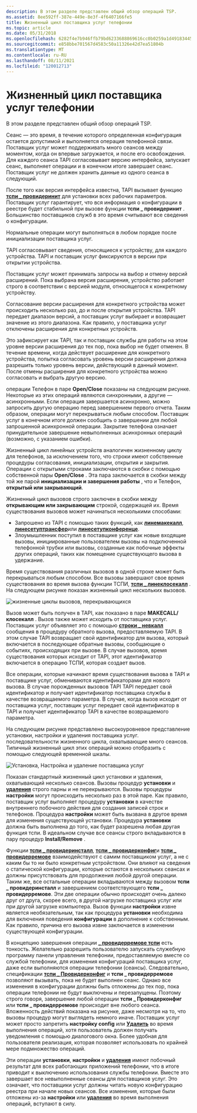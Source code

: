 ```yaml
---
description: В этом разделе представлен общий обзор операций TSP.
ms.assetid: 8ee592ff-387e-449e-8e3f-4f6407166fe5
title: Жизненный цикл поставщика услуг телефонии
ms.topic: article
ms.date: 05/31/2018
ms.openlocfilehash: 6282f4e7b946ffb79bd6233688869616cc0b0259a1d491834452290474c552a0
ms.sourcegitcommit: e858bbe701567d4583c50a11326e42d7ea51804b
ms.translationtype: MT
ms.contentlocale: ru-RU
ms.lasthandoff: 08/11/2021
ms.locfileid: "120012713"
---
```

# <a name="life-cycle-of-a-telephony-service-provider"></a>Жизненный цикл поставщика услуг телефонии

В этом разделе представлен общий обзор операций TSP.

Сеанс — это время, в течение которого определенная конфигурация остается допустимой и выполняется операция телефонной связи. Поставщик услуг может поддерживать много сеансов между моментом, когда он впервые загружается, и после его освобождения. Для каждого сеанса TAPI согласовывает версию интерфейса, запускает сеанс, выполняет операции и в конечном итоге завершает сеанс. Поставщик услуг не должен хранить данные из одного сеанса в следующий.

После того как версия интерфейса известна, TAPI вызывает функцию [**тспи \_ провидеринит**](/windows/win32/api/tspi/nf-tspi-tspi_providerinit) для установки всех рабочих параметров. Поставщик услуг гарантирует, что вся информация о конфигурации в реестре будет стабильной при вызове функции **тспи \_ провидеринит** . Большинство поставщиков служб в это время считывают все сведения о конфигурации.

Нормальные операции могут выполняться в любом порядке после инициализации поставщика услуг.

TAPI согласовывает сведения, относящиеся к устройству, для каждого устройства. TAPI и поставщик услуг фиксируются в версии при открытии устройства.

Поставщик услуг может принимать запросы на выбор и отмену версий расширений. Пока выбрана версия расширения, устройство работает строго в соответствии с версией модуля, относящегося к конкретному устройству.

Согласование версии расширения для конкретного устройства может происходить несколько раз, до и после открытия устройства. TAPI передает диапазон версий, а поставщик услуг выбирает и возвращает значение из этого диапазона. Как правило, у поставщика услуг отключены расширения для конкретных устройств.

Это зафиксирует как TAPI, так и поставщик службы для работы на этом уровне версии расширения до тех пор, пока выбор не будет отменен. В течение времени, когда действует расширение для конкретного устройства, попытка согласовать уровень версии расширения должна разрешить только уровень версии, действующий в данный момент. После отмены расширения для конкретного устройства можно согласовать и выбрать другую версию.

операции Телефон в паре **Open/Close** показаны на следующем рисунке. Некоторые из этих операций являются синхронными, а другие — асинхронными. Если операция завершается асинхронно, можно запросить другую операцию перед завершением первого отчета. Таким образом, операции могут перекрываться любым способом. Поставщик услуг в конечном итоге должен сообщить о завершении для любой запрошенной асинхронной операции. Закрытие телефона означает принудительное завершение невыполненных асинхронных операций (возможно, с указанием ошибки).

Жизненный цикл линейных устройств аналогичен жизненному циклу для телефонов, за исключением того, что строки имеют собственные процедуры согласования, инициализации, открытия и закрытия. Операции с открытыми строками заключаются в скобки с помощью собственной пары **Open/Close** . Эта пара заключается в скобки между той же парой **инициализации и завершения работы** , что и Телефон, **открытый или закрывающий**.

Жизненный цикл вызовов строго заключен в скобки между **открывающим или закрывающим** строкой, содержащей их. Время существования вызовов может начинаться несколькими способами:

-   Запрошено из TAPI с помощью таких функций, как [**линемакекалл**](/windows/win32/api/tapi/nf-tapi-linemakecall), [**линесетуптрансфер**](/windows/win32/api/tapi/nf-tapi-linesetuptransfer)или [**линесетупконференце**](/windows/win32/api/tapi/nf-tapi-linesetupconference).
-   Злоумышленник поступил в поставщике услуг как новые входящие вызовы, инициированные пользователем вызовы на подключенной телефонной трубки или вызовы, созданные как побочные эффекты других операций, таких как помещение существующего вызова в удержание.

Время существования различных вызовов в одной строке может быть перекрываться любым способом. Все вызовы завершают свое время существования во время вызова функции ТСПИ, [**тспи \_ линеклосекалл**](/windows/win32/api/tspi/nf-tspi-tspi_lineclosecall) . На следующем рисунке показан жизненный цикл нескольких вызовов.

![жизненные циклы вызовов, перекрывающихся](images/modell.png)

Вызов может быть получен в TAPI, как показано в паре **MAKECALL/клосекалл** . Вызов также может исходить от поставщика услуг. Поставщик услуг объявляет это с помощью [**строки \_ невкалл**](line-newcall.md) сообщения в процедуру обратного вызова, предоставляемую TAPI. В этом случае TAPI возвращает свой идентификатор для вызова, который включается в последующие обратные вызовы, сообщающие о событиях, происходящих при вызове. В случае вызовов, время существования которых исходит от TAPI, этот идентификатор включается в операцию ТСПИ, которая создает вызов.

Все операции, которые начинают время существования вызова в TAPI и поставщике услуг, обмениваются идентификаторами для нового вызова. В случае порожденных вызовов TAPI TAPI передает свой идентификатор и получает идентификатор поставщика службы в качестве возвращаемого параметра. В случае, когда вызов исходит от поставщика услуг, поставщик услуг передает свой идентификатор в TAPI и получает идентификатор TAPI в качестве возвращаемого параметра.

На следующем рисунке представлено высокоуровневое представление установки, настройки и удаления поставщика услуг. последовательности жизненного цикла, охватывающие много сеансов. Типичный жизненный цикл этих операций можно отобразить с помощью следующей временной шкалы.

![Установка, Настройка и удаление поставщика услуг](images/model2.png)

Показан стандартный жизненный цикл установки и удаления, охватывающий несколько сеансов. Вызовы процедур **установки** и [**удаления**](/windows/win32/api/tapi3if/nf-tapi3if-itcollection2-remove) строго парны и не перекрываются. Вызовы процедуры **настройки** могут происходить несколько раз в этой паре. Как правило, поставщик услуг выполняет процедуру **установки** в качестве внутреннего побочного действия для создания записей строк и телефонов. Процедура **настройки** может быть вызвана в другое время для изменения существующей установки. Процедура **установки** должна быть выполнена до того, как будет разрешена любая другая функция тспи. В идеальном случае все сеансы строго вкладываются в пару процедур **Install/Remove** .

Функции [**тспи \_ провидеринсталл**](/windows/win32/api/tspi/nf-tspi-tspi_providerinstall), [**тспи \_ провидерконфиг**](/windows/win32/api/tspi/nf-tspi-tspi_providerconfig)и [**тспи \_ провидерремове**](/windows/win32/api/tspi/nf-tspi-tspi_providerremove) взаимодействуют с самим поставщиком услуг, а не с каким бы то ни было конкретным устройством. Они влияют на сведения о статической конфигурации, которые остаются в нескольких сеансах и должны присутствовать для продолжения любой другой операции. Таким же, все остальные операции вкладываются между вызовом **тспи \_ провидеринсталл** и завершением соответствующего **тспи \_ провидерремове**. Эти две операции обычно происходят очень далеко друг от друга, скорее всего, в другой нагрузке поставщика услуг или при другой загрузке компьютера. Вызов функции **настройки** извне является необязательным, так как процедура **установки** необходима для включения поведения **конфигурации** в дополнение к собственным. Как правило, причина его вызова извне заключается в изменении существующей конфигурации.

В концепцию завершения операции [**\_ провидерремове тспи**](/windows/win32/api/tspi/nf-tspi-tspi_providerremove) есть тонкость. Желательно разрешить пользователю запускать служебную программу панели управления телефонии, предоставляемую вместе со службой телефонии, для изменения конфигураций поставщика услуг, даже если выполняются операции телефонии (сеансы). Следовательно, спецификации [**тспи \_ Провидерконфиг**](/windows/win32/api/tspi/nf-tspi-tspi_providerconfig) и **тспи \_ провидерремове** позволяют вызывать, пока не будет выполнен сеанс. Однако все изменения в конфигурации должны быть отложены до тех пор, пока операции телефонии не будут выключены и перезапущены. Поэтому строго говоря, завершение любой операции **тспи \_ Провидерконфиг** или **тспи \_ провидерремове** происходит вне любого сеанса. Вложенность действий показана на рисунке, даже несмотря на то, что вызовы процедур могут выглядеть немного иначе. Поставщик услуг может просто запретить **настройку config** или [**Удалить**](/windows/win32/api/tapi3if/nf-tapi3if-itcollection2-remove) во время выполнения операций, хотя пользователь должен получать уведомления с помощью диалогового окна. Более удобная для пользователя реализация, которая позволяет использовать по крайней мере подмножество операций.

Эти операции **установки**, **настройки** и [**удаления**](/windows/win32/api/tapi3if/nf-tapi3if-itcollection2-remove) имеют побочный результат для всех работающих приложений телефонии, что в итоге приводит к выключению использования службы телефонии. Вместе это завершает все невыполненные сеансы для поставщиков услуг. Это означает, что поставщики услуг должны читать новую конфигурацию реестра при начале новых сеансов. Все изменения, которые были отложены из-за **настройки** или [**удаления**](/windows/win32/api/tapi3if/nf-tapi3if-itcollection2-remove) во время выполнения операций, вступают в силу.

 

 
